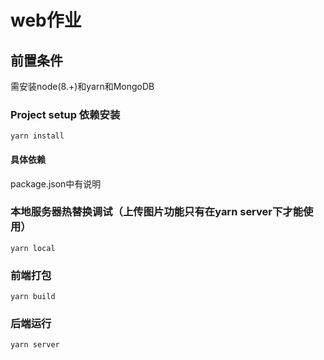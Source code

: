 # web作业
## 前置条件
需安装node(8.+)和yarn和MongoDB

### Project setup 依赖安装
```
yarn install
```
#### 具体依赖
package.json中有说明

### 本地服务器热替换调试（上传图片功能只有在yarn server下才能使用）
```
yarn local
```

### 前端打包
```
yarn build
```

### 后端运行
```
yarn server
```